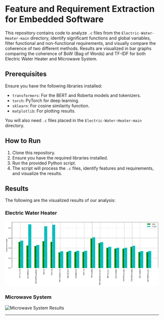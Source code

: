 # Feature and Requirement Extraction for Embedded Software

This repository contains code to analyze `.c` files from the `Electric-Water-Heater-main` directory, identify significant functions and global variables, filter functional and non-functional requirements, and visually compare the coherence of two different methods. Results are visualized in bar graphs comparing the coherence of BoW (Bag of Words) and TF-IDF for both Electric Water Heater and Microwave System.

## Prerequisites

Ensure you have the following libraries installed:

- `transformers`: For the BERT and Roberta models and tokenizers.
- `torch`: PyTorch for deep learning.
- `sklearn`: For cosine similarity function.
- `matplotlib`: For plotting results.

You will also need `.c` files placed in the `Electric-Water-Heater-main` directory.

## How to Run

1. Clone this repository.
2. Ensure you have the required libraries installed.
3. Run the provided Python script.
4. The script will process the `.c` files, identify features and requirements, and visualize the results.

## Results

The following are the visualized results of our analysis:

### Electric Water Heater

![Electric Water Heater Results](Extraction/Data/electricWaterHeater.png)

### Microwave System

![Microwave System Results](#)

---

